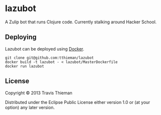 # lazubot

A Zulip bot that runs Clojure code. Currently stalking around Hacker School.

## Deploying

Lazubot can be deployed using [Docker](http://www.docker.io/).

```
git clone git@github.com:tthieman/lazubot
docker build -t lazubot - < lazubot/MasterDockerfile
docker run lazubot
```

## License

Copyright © 2013 Travis Thieman

Distributed under the Eclipse Public License either version 1.0 or (at
your option) any later version.
